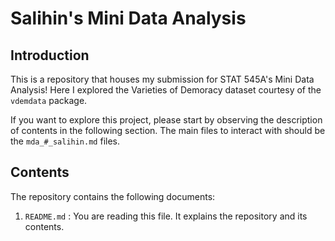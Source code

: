 # Salihin's Mini Data Analysis

## Introduction

This is a repository that houses my submission for STAT 545A's Mini Data Analysis! Here I explored the Varieties of Demoracy dataset courtesy of the ```vdemdata``` package.

If you want to explore this project, please start by observing the description of contents in the following section. The main files to interact with should be the ```mda_#_salihin.md``` files. 


## Contents

The repository contains the following documents:

1. ```README.md``` : You are reading this file. It explains the repository and its contents. 